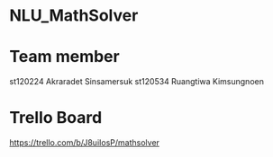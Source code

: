 # NLU_MathSolver

Team member
===========
st120224 Akraradet Sinsamersuk
st120534 Ruangtiwa Kimsungnoen

Trello Board
============
https://trello.com/b/J8uiIosP/mathsolver

